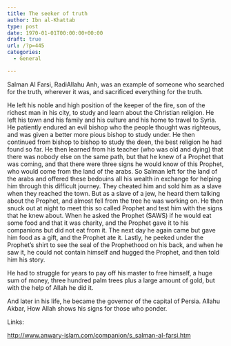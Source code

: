 ```yaml
---
title: The seeker of truth
author: Ibn al-Khattab
type: post
date: 1970-01-01T00:00:00+00:00
draft: true
url: /?p=445
categories:
  - General

---
```

Salman Al Farsi, RadiAllahu Anh, was an example of someone who searched for the truth, wherever it was, and sacrificed everything for the truth.

He left his noble and high position of the keeper of the fire, son of the richest man in his city, to study and learn about the Christian religion. He left his town and his family and his culture and his home to travel to Syria. He patiently endured an evil bishop who the people thought was righteous, and was given a better more pious bishop to study under. He then continued from bishop to bishop to study the deen, the best religion he had found so far. He then learned from his teacher (who was old and dying) that there was nobody else on the same path, but that he knew of a Prophet that was coming, and that there were three signs he would know of this Prophet, who would come from the land of the arabs. So Salman left for the land of the arabs and offered these bedouins all his wealth in exchange for helping him through this difficult journey. They cheated him and sold him as a slave when they reached the town. But as a slave of a jew, he heard them talking about the Prophet, and almost fell from the tree he was working on. He then snuck out at night to meet this so called Prophet and test him with the signs that he knew about. When he asked the Prophet (SAWS) if he would eat some food and that it was charity, and the Prophet gave it to his companions but did not eat from it. The next day he again came but gave him food as a gift, and the Prophet ate it. Lastly, he peeked under the Prophet&#8217;s shirt to see the seal of the Prophethood on his back, and when he saw it, he could not contain himself and hugged the Prophet, and then told him his story.

He had to struggle for years to pay off his master to free himself, a huge sum of money, three hundred palm trees plus a large amount of gold, but with the help of Allah he did it.

And later in his life, he became the governor of the capital of Persia. Allahu Akbar, How Allah shows his signs for those who ponder.

Links:
  
http://www.anwary-islam.com/companion/s_salman-al-farsi.htm